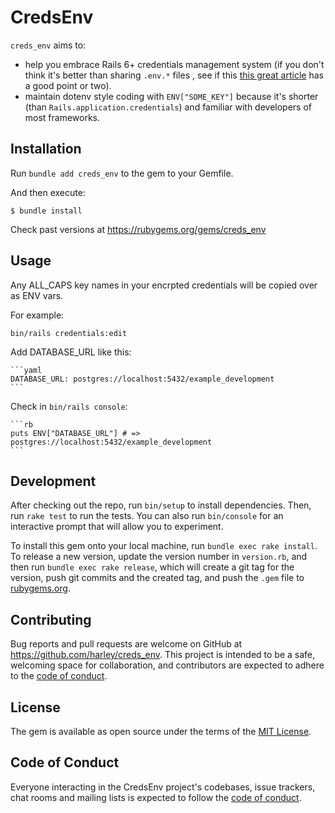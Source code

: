 # CredsEnv

`creds_env` aims to:

- help you embrace Rails 6+ credentials management system (if you don't think it's better than sharing `.env.*` files , see if this [this great article](https://betterprogramming.pub/how-to-migrate-environment-variables-env-to-rails-credentials-d3f48164f7c8?gi=71f507360259) has a good point or two).
- maintain dotenv style coding with `ENV["SOME_KEY"]` because it's shorter (than `Rails.application.credentials`) and familiar with developers of most frameworks.

## Installation

Run `bundle add creds_env` to the gem to your Gemfile.

And then execute:

    $ bundle install

Check past versions at https://rubygems.org/gems/creds_env

## Usage

Any ALL_CAPS key names in your encrpted credentials will be copied over as ENV vars.

For example:

    bin/rails credentials:edit

Add DATABASE_URL like this:

    ```yaml
    DATABASE_URL: postgres://localhost:5432/example_development
    ```

Check in `bin/rails console`:

    ```rb
    puts ENV["DATABASE_URL"] # => postgres://localhost:5432/example_development
    ```

## Development

After checking out the repo, run `bin/setup` to install dependencies. Then, run `rake test` to run the tests. You can also run `bin/console` for an interactive prompt that will allow you to experiment.

To install this gem onto your local machine, run `bundle exec rake install`. To release a new version, update the version number in `version.rb`, and then run `bundle exec rake release`, which will create a git tag for the version, push git commits and the created tag, and push the `.gem` file to [rubygems.org](https://rubygems.org).

## Contributing

Bug reports and pull requests are welcome on GitHub at https://github.com/harley/creds_env. This project is intended to be a safe, welcoming space for collaboration, and contributors are expected to adhere to the [code of conduct](https://github.com/[USERNAME]/creds_env/blob/main/CODE_OF_CONDUCT.md).

## License

The gem is available as open source under the terms of the [MIT License](https://opensource.org/licenses/MIT).

## Code of Conduct

Everyone interacting in the CredsEnv project's codebases, issue trackers, chat rooms and mailing lists is expected to follow the [code of conduct](https://github.com/[USERNAME]/creds_env/blob/main/CODE_OF_CONDUCT.md).
